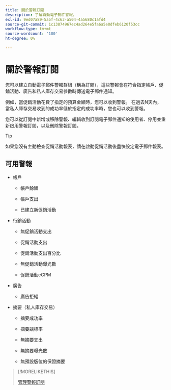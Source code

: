 ```yaml
---
title: 關於警報訂閱
description: 了解自動電子郵件警報。
exl-id: 9ed07a89-5a5f-4c63-a504-4a5680c1afd4
source-git-commit: 1c13874967ec4ad264e5fa6a5e0dfeb6120f53cc
workflow-type: tm+mt
source-wordcount: '180'
ht-degree: 0%

---
```


# 關於警報訂閱

您可以建立自動電子郵件警報群組（稱為訂閱），這些警報會在符合指定帳戶、促銷活動、廣告和私人庫存交易參數時傳送電子郵件通知。

例如，當促銷活動花費了指定的預算金額時，您可以收到警報。 在過去N天內，當私人庫存交易收到的成功率低於指定的成功率時，您也可以收到警報。

您可以從訂閱中新增或移除警報、編輯收到訂閱電子郵件通知的使用者、停用並重新啟用警報訂閱，以及刪除警報訂閱。

>[!TIP]
>
> 如果您沒有主動檢查促銷活動報表，請在啟動促銷活動後盡快設定電子郵件報表。

## 可用警報

* 帳戶

   * 帳戶餘額

   * 帳戶支出

   * 已建立新促銷活動

* 行銷活動

   * 無促銷活動支出

   * 促銷活動支出

   * 促銷活動支出百分比

   * 無促銷活動曝光數

   * 促銷活動eCPM

* 廣告

   * 廣告拒絕

* 摘要（私人庫存交易）

   * 摘要成功率

   * 摘要競標率

   * 無摘要支出

   * 無摘要曝光數

   * 無預設版位的保證摘要

>[!MORELIKETHIS]
>
>[管理警報訂閱](alerts-manage.md)
